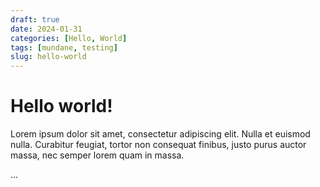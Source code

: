 ```yaml
---
draft: true 
date: 2024-01-31 
categories: [Hello, World]
tags: [mundane, testing]
slug: hello-world
---
```


# Hello world!

Lorem ipsum dolor sit amet, consectetur adipiscing elit. Nulla et euismod
nulla. Curabitur feugiat, tortor non consequat finibus, justo purus auctor
massa, nec semper lorem quam in massa.

<!-- more -->
...